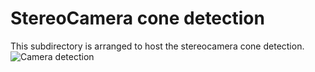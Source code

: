 # StereoCamera cone detection
This subdirectory is arranged to host the stereocamera cone detection.
![Camera detection](camera_detection.jpg "Detection")

